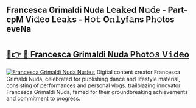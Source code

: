 ## Francesca Grimaldi Nuda L𝚎a𝚔ed N𝚞𝚍e - Part-cpM Vi𝚍𝚎o L𝚎a𝚔s - H𝚘𝚝 O𝚗𝚕yf𝚊ns P𝚑𝚘tos eveNa

# <h2><a href="http://kf6e7q.oniu.top/?m=Francesca+Grimaldi+Nuda">🔗👉 🔴 Francesca Grimaldi Nuda P𝚑ot𝚘𝚜 V𝚒d𝚎o</a></h2>

[![Francesca Grimaldi Nuda Nu𝚍e𝚜](https://i.imgur.com/0qMVB7G.gif)](http://kf6e7q.oniu.top/?m=Francesca+Grimaldi+Nuda)
Digital content creator Francesca Grimaldi Nuda, celebrated for publishing dance and lifestyle material, consisting of performances and personal vlogs. trailblazing innovator Francesca Grimaldi Nuda, famed for their groundbreaking achievements and commitment to progress.  
